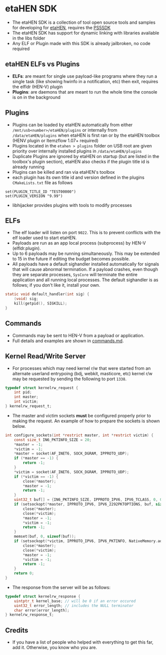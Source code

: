 etaHEN SDK
=====
- The etaHEN SDK is a collection of tool open source tools and samples for developing for [etaHEN](https://github.com/LightningMods/etaHEN), requires the [PS5SDK](https://github.com/PS5Dev/PS5SDK)
- The etaHEN SDK has support for dynamic linking with libraries available in the libs folder
- Any ELF or Plugin made with this SDK is already jailbroken, no code required


etaHEN ELFs vs Plugins
-------------
- **ELFs**: are meant for single use payload-like programs where they run a single task (like showing hwinfo in a notification, etc) then exit, requires the elfldr (HEN-V) plugin
- **Plugins**: are daemons that are meant to run the whole time the console is on in the background


Plugins
--------
- Plugins can be loaded by etaHEN automatically from either `/mnt/usb<number>/etaHEN/plugins` or internally from `/data/etaHEN/plugins` when etaHEN is first ran or by the etaHEN toolbox (HENV plugin or Itemzflow 1.07+ required)
- Plugins located in the `etahen > plugins` folder on USB root are given priority over internally installed plugins in `/data/etaHEN/plugins`
- Duplicate Plugins are ignored by etaHEN on startup (but are listed in the toolbox's plugin section), etaHEN also checks if the plugin title id is already running
- Plugins can be killed and ran via etaHEN's toolbox
- each plugin has its own title id and version defined in the plugins `CMakeLists.txt` file as follows
```
set(PLUGIN_TITLE_ID "TEST00000")
set(PLUGIN_VERSION "9.99")
```
- libhijacker provides plugins with tools to modify processes

ELFs
--------

* The elf loader will listen on port `9022`. This is to prevent conflicts
  with the elf loader used to start etaHEN.
* Payloads are run as an app local process (subprocess) by HEN-V (elfldr.plugin).
* Up to 6 payloads may be running simultaneously.
  This may be extended to 15 in the future if editing the budget becomes possible.
* All payloads have a default sighandler installed automatically for signals that will
  cause abnormal termination. If a payload crashes, even though they are separate
  processes, `SysCore` will terminate the entire application and all running local processes.
  The default sighandler is as follows; if you don't like it, install your own.

```c
static void default_handler(int sig) {
    (void) sig;
    kill(getpid(), SIGKILL);
}
```


Commands
--------

* Commands may be sent to HEN-V from a payload or application.
* Full details and examples are shown in [commands.md](commands.md).

Kernel Read/Write Server
------------------------

* For processes which may need kernel r/w that were started from an alternate
  userland entrypoing (bdj, webkit, masticore, etc) kernel r/w may be requested
  by sending the following to port `1338`.
```c
typedef struct kernelrw_request {
    int pid;
    int master;
    int victim;
} kernelrw_request_t;
```
* The master and victim sockets **must** be configured properly prior to making the request.
  An example of how to prepare the sockets is shown below.
```c
int configure_sockets(int *restrict master, int *restrict victim) {
    const size_t IN6_PKTINFO_SIZE = 20;
    *master = -1;
    *victim = -1;
    *master = socket(AF_INET6, SOCK_DGRAM, IPPROTO_UDP);
    if (*master == -1) {
        return -1;
    }
    *victim = socket(AF_INET6, SOCK_DGRAM, IPPROTO_UDP);
    if (*victim == -1) {
        close(*master);
        *master = -1;
        return -1;
    }
    uint32_t buf[] = {IN6_PKTINFO_SIZE, IPPROTO_IPV6, IPV6_TCLASS, 0, 0, 0};
    if (setsockopt(*master, IPPROTO_IPV6, IPV6_2292PKTOPTIONS, buf, sizeof(buf))) {
        close(*master);
        close(*victim);
        *master = -1;
        *victim = -1;
        return -1;
    }
    memset(buf, 0, sizeof(buf));
    if (setsockopt(*victim, IPPROTO_IPV6, IPV6_PKTINFO, NativeMemory.addressOf(buf), IN6_PKTINFO_SIZE)) {
        close(*master);
        close(*victim);
        *master = -1;
        *victim = -1;
        return -1;
    }
    return 0;
}
```
* The response from the server will be as follows:
```c
typedef struct kernelrw_response {
    uintptr_t kernel_base; // will be 0 if an error occured
    uint32_t error_length; // includes the NULL terminator
    char error[error_length];
} kernelrw_response_t;
```

Credits
-------

* If you have a list of people who helped with everything to get this far, add it. Otherwise, you know who you are.
